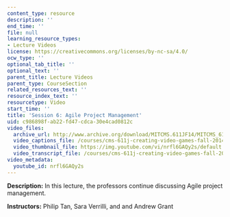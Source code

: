 ```yaml
---
content_type: resource
description: ''
end_time: ''
file: null
learning_resource_types:
- Lecture Videos
license: https://creativecommons.org/licenses/by-nc-sa/4.0/
ocw_type: ''
optional_tab_title: ''
optional_text: ''
parent_title: Lecture Videos
parent_type: CourseSection
related_resources_text: ''
resource_index_text: ''
resourcetype: Video
start_time: ''
title: 'Session 6: Agile Project Management'
uid: c986898f-ab22-fd47-cdca-30e4cad0812c
video_files:
  archive_url: http://www.archive.org/download/MITCMS.611JF14/MITCMS_611JF14_lec06_300k.mp4
  video_captions_file: /courses/cms-611j-creating-video-games-fall-2014/84e12946d73c5114aa77b6a83803d124_nrfl6GAQy2s.vtt
  video_thumbnail_file: https://img.youtube.com/vi/nrfl6GAQy2s/default.jpg
  video_transcript_file: /courses/cms-611j-creating-video-games-fall-2014/25f3d4ada94fe79e2ed9860f303c62c5_nrfl6GAQy2s.pdf
video_metadata:
  youtube_id: nrfl6GAQy2s
---
```


**Description:** In this lecture, the professors continue discussing Agile project management.

**Instructors:** Philip Tan, Sara Verrilli, and and Andrew Grant

